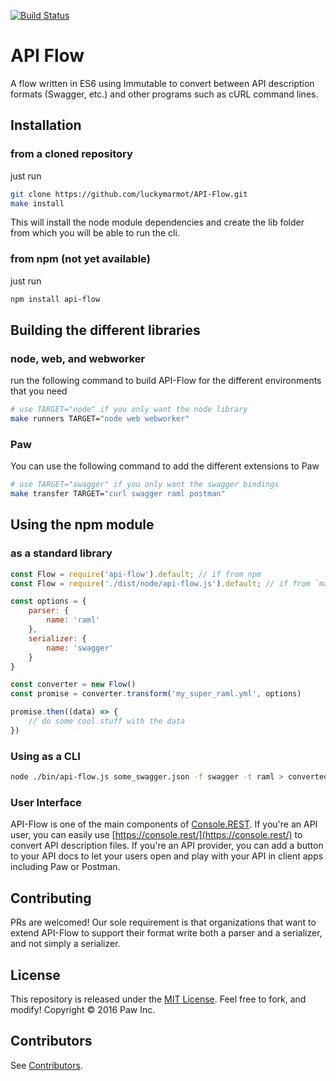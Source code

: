 [![Build Status](https://travis-ci.org/luckymarmot/API-Flow.svg?branch=master)](https://travis-ci.org/luckymarmot/API-Flow)

# API Flow

A flow written in ES6 using Immutable to convert between API description formats (Swagger, etc.) and other programs such as cURL command lines.

## Installation

### from a cloned repository

just run

```sh
git clone https://github.com/luckymarmot/API-Flow.git
make install
```

This will install the node module dependencies and create the lib folder from which you will be able to run the cli.

### from npm (not yet available)

just run

```sh
npm install api-flow
```

## Building the different libraries
### node, web, and webworker

run the following command to build API-Flow for the different environments that you need

```sh
# use TARGET="node" if you only want the node library
make runners TARGET="node web webworker"
```

### Paw

You can use the following command to add the different extensions to Paw

```sh
# use TARGET="swagger" if you only want the swagger bindings
make transfer TARGET="curl swagger raml postman"
```

## Using the npm module
### as a standard library

```js
const Flow = require('api-flow').default; // if from npm
const Flow = require('./dist/node/api-flow.js').default; // if from `make runners`

const options = {
    parser: {
        name: 'raml'
    },
    serializer: {
        name: 'swagger'
    }
}

const converter = new Flow()
const promise = converter.transform('my_super_raml.yml', options)

promise.then((data) => {
    // do some cool stuff with the data
})
```

### Using as a CLI

```sh
node ./bin/api-flow.js some_swagger.json -f swagger -t raml > converted.yml
```

### User Interface

API-Flow is one of the main components of [Console.REST](https://github.com/luckymarmot/console-rest). If you're an API user, you can easily use [https://console.rest/](https://console.rest/) to convert API description files. If you're an API provider, you can add a button to your API docs to let your users open and play with your API in client apps including Paw or Postman.

## Contributing

PRs are welcomed!
Our sole requirement is that organizations that want to extend API-Flow to support their format write both a parser and a serializer, and not simply a serializer.

## License

This repository is released under the [MIT License](LICENSE). Feel free to fork, and modify!
Copyright © 2016 Paw Inc.

## Contributors

See [Contributors](https://github.com/luckymarmot/API-Flow/graphs/contributors).
